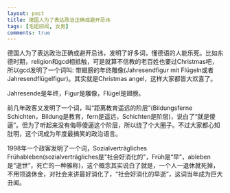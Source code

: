 ```yaml
---
layout: post
title: 德国人为了表达政治正确或避开忌讳
tags: [毛姐旧闻, 女男]
comments: true
---
```


德国人为了表达政治正确或避开忌讳，发明了好多词，懂德语的人能乐死。比如东德时期，religion和gcd相抵触，可是就算不信教的老百姓也要过Christmas吧，所以gcd发明了一个词叫: 带翅膀的年终雕像(Jahresendfigur mit Flügeln或者Jahresendflügelfigur)。其实就是Christmas angel，这样大家都皆大欢喜了。

Jahresende是年终，Figur是雕像，Flügel是翅膀。

前几年政客又发明了一个词，叫“距离教育遥远的阶层”(Bildungsferne Schichten，Bildung是教育，fern是遥远，Schichten是阶层)，说白了“就是傻逼”。但为了听起来没有侮辱傻逼这个阶层，所以绕了个大圈子。不过大家都心知肚明，这个词成为年度最搞笑的政治语言。

1998年一个政客发明了一个词，Sozialverträgliches Frühableben(sozialverträgliches是"社会好消化的"，Früh是“早”，ableben是“逝世”，死亡的一种雅称)，这个概念其实说白了就是，一个人一退休就死掉，不用领退休金，对社会来讲最好消化了，“社会好消化的早逝”，这词当年成为巨大丑闻。
